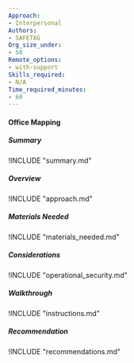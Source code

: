 ```yaml
---
Approach:
- Interpersonal
Authors:
- SAFETAG
Org_size_under:
- 50
Remote_options:
- with-support
Skills_required:
- N/A
Time_required_minutes:
- 60
---
```


#### Office Mapping

##### Summary
!INCLUDE "summary.md"

##### Overview
!INCLUDE "approach.md"

##### Materials Needed
!INCLUDE "materials_needed.md"

##### Considerations
!INCLUDE "operational_security.md"

##### Walkthrough
!INCLUDE "instructions.md"

##### Recommendation
!INCLUDE "recommendations.md"
